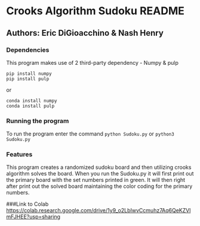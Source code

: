 # Crooks Algorithm Sudoku README
## Authors: Eric DiGioacchino & Nash Henry

### Dependencies
This program makes use of 2 third-party dependency - Numpy & pulp

```
pip install numpy 
pip install pulp
```

or

```
conda install numpy
conda install pulp
```

### Running the program
To run the program enter the command
`python Sudoku.py`
or
`python3 Sudoku.py`

### Features
This program creates a randomized sudoku board and then utilizing crooks algorithm solves the board. When you run the Sudoku.py it will first print out the primary board with the set numbers printed in green. It will then right after print out the solved board maintaining the color coding for the primary numbers.

###Link to Colab
https://colab.research.google.com/drive/1y9_o2LbIwvCcmuhz7Aq6QeKZVlmFJHEE?usp=sharing
